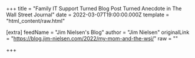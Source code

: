 
+++
title = "Family IT Support Turned Blog Post Turned Anecdote in The Wall Street Journal"
date = 2022-03-07T19:00:00.000Z
template = "html_content/raw.html"

[extra]
feedName = "Jim Nielsen's Blog"
author = "Jim Nielsen"
originalLink = "https://blog.jim-nielsen.com/2022/my-mom-and-the-wsj/"
raw = ""

+++

